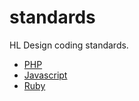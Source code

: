 standards
=========

HL Design coding standards.

* [PHP](https://github.com/hldesign/standards/blob/master/php.md)
* [Javascript](https://github.com/hldesign/standards/blob/master/javascript.md)
* [Ruby](https://github.com/hldesign/standards/blob/master/ruby.md)
